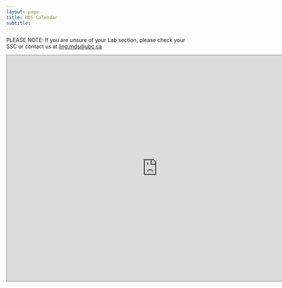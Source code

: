 ```yaml
---
layout: page
title: MDS Calendar
subtitle:
---
```


PLEASE NOTE: If you are unsure of your Lab section, please check your SSC or contact us at ling.mds@ubc.ca

<iframe style="border: solid 1px #777;" src="https://calendar.google.com/calendar/embed?height=600&amp;wkst=1&amp;bgcolor=%23ffffff&amp;ctz=America%2FVancouver&amp;src=N2I3MTU5NGJjMzNmODljYzI5ZTAwMzM1MWRiZGRmOWVmZTBkN2U3NWViMzcwOWU5YTM4ZDEzYTAwNGViYWM1ZEBncm91cC5jYWxlbmRhci5nb29nbGUuY29t&amp;src=Y2d0ZmJwaHJtNmR1cHE0aHBjc2Q4cGQ2cTBAZ3JvdXAuY2FsZW5kYXIuZ29vZ2xlLmNvbQ&amp;src=ZTBjN2Jqdmg1YmkzdGZnc3U4YTRlc3B1bzhAZ3JvdXAuY2FsZW5kYXIuZ29vZ2xlLmNvbQ&amp;src=Z202N2xhNXRjam5rNmRsdTR0anI2NTFhZThAZ3JvdXAuY2FsZW5kYXIuZ29vZ2xlLmNvbQ&amp;src=cGw0c2VtcGhtOTZ1cjgzcnNyZzZiYTNpOHNAZ3JvdXAuY2FsZW5kYXIuZ29vZ2xlLmNvbQ&amp;src=MmZjYWVkYzkxYzU4ZjdlNzU5YmYxMTFlMjcyYzE3NGEwMjQzODNlMWI2NDY2OWFkYjVkYTcxOWU0ZDk1NjVkNEBncm91cC5jYWxlbmRhci5nb29nbGUuY29t&amp;src=N21mcGx1YzJocmRjYnZrbzI1YmQ2bjIxMzBAZ3JvdXAuY2FsZW5kYXIuZ29vZ2xlLmNvbQ&amp;color=%23795548&amp;color=%23616161&amp;color=%23D50000&amp;color=%233F51B5&amp;color=%23EF6C00&amp;color=%23E67C73&amp;color=%23F6BF26" width="800" height="600" frameborder="0" scrolling="no"></iframe>
